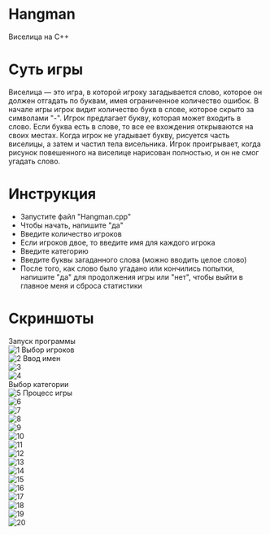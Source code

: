 # Hangman
Виселица на C++
# Суть игры
Виселица — это игра, в которой игроку загадывается слово, которое он должен отгадать по буквам, имея ограниченное количество ошибок. В начале игры игрок видит количество букв в слове, которое скрыто за символами "-". Игрок предлагает букву, которая может входить в слово. Если буква есть в слове, то все ее вхождения открываются на своих местах. Когда игрок не угадывает букву, рисуется часть виселицы, а затем и частил тела висельника. Игрок проигрывает, когда рисунок повешенного на виселице нарисован полностью, и он не смог угадать слово. 
# Инструкция
- Запустите файл "Hangman.cpp"
- Чтобы начать, напишите "да"
- Введите количество игроков
- Если игроков двое, то введите имя для каждого игрока
- Введите категорию
- Введите буквы загаданного слова (можно вводить целое слово)
- После того, как слово было угадано или кончились попытки, напишите "да" для продолжения игры или "нет", чтобы выйти в главное меня и сброса статистики 
# Скриншоты
Запуск программы  
![1](https://github.com/TinRoom51550542/Hangman/assets/134857120/7088fbe5-24d2-4bf7-9073-8d017abb477b)
Выбор игроков  
![2](https://github.com/TinRoom51550542/Hangman/assets/134857120/8fe9497c-ee53-4e8f-bcb9-46dc606313db)
Ввод имен  
![3](https://github.com/TinRoom51550542/Hangman/assets/134857120/2c615a10-c4d1-4865-9997-7ada76036f93)  
![4](https://github.com/TinRoom51550542/Hangman/assets/134857120/c1175b69-11d0-47f0-9b9d-e6dc2c45b903)  
Выбор категории  
![5](https://github.com/TinRoom51550542/Hangman/assets/134857120/2bb9ef2a-88be-46dd-a862-dfc2d6bed303)
Процесс игры  
![6](https://github.com/TinRoom51550542/Hangman/assets/134857120/31335dae-ba3f-42e3-9e86-293c9209152e)  
![7](https://github.com/TinRoom51550542/Hangman/assets/134857120/b6c5f0fc-5683-443d-8f2f-23c82c35bf4a)  
![8](https://github.com/TinRoom51550542/Hangman/assets/134857120/c7501218-1b59-4784-bb20-36c5cb31e76d)  
![9](https://github.com/TinRoom51550542/Hangman/assets/134857120/d570d049-4bd7-4656-92cc-f732c52e5b83)  
![10](https://github.com/TinRoom51550542/Hangman/assets/134857120/2a8961db-8aa6-44c6-8328-8dd7b23676d7)  
![11](https://github.com/TinRoom51550542/Hangman/assets/134857120/ff81db12-52bf-483f-ba58-83a8b58ac642)  
![12](https://github.com/TinRoom51550542/Hangman/assets/134857120/657a66b0-9b0c-4a50-a309-1a6111f8f51f)  
![13](https://github.com/TinRoom51550542/Hangman/assets/134857120/2e3dc973-d394-44c0-82bb-0de4d3f6fc8e)  
![14](https://github.com/TinRoom51550542/Hangman/assets/134857120/0f2cf3d3-368c-48f2-89b2-889ef1340fb0)  
![15](https://github.com/TinRoom51550542/Hangman/assets/134857120/929f8762-559b-4abc-a2b8-ff995226486c)  
![16](https://github.com/TinRoom51550542/Hangman/assets/134857120/e8513e03-15b2-4d6b-a3c8-7bf89605cd2c)  
![17](https://github.com/TinRoom51550542/Hangman/assets/134857120/4a47a68b-f3dd-46ff-b5ec-f31f79f1fdef)  
![18](https://github.com/TinRoom51550542/Hangman/assets/134857120/9a2ef43c-3437-4bee-ba9e-0448ef88e662)  
![19](https://github.com/TinRoom51550542/Hangman/assets/134857120/a2302931-1d9f-4b06-bad7-de5be9b9eab8)  
![20](https://github.com/TinRoom51550542/Hangman/assets/134857120/48e4e130-4d2c-49f9-83bd-dbb54310d476)  
